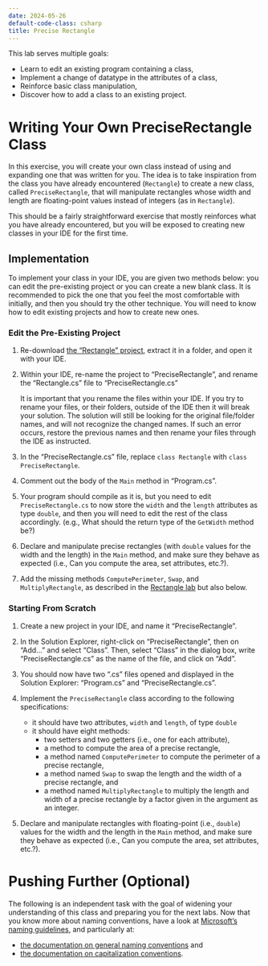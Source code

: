 ```yaml
---
date: 2024-05-26
default-code-class: csharp
title: Precise Rectangle
---
```


This lab serves multiple goals:

- Learn to edit an existing program containing a class,
- Implement a change of datatype in the attributes of a class,
- Reinforce basic class manipulation,
- Discover how to add a class to an existing project.

# Writing Your Own PreciseRectangle Class

In this exercise, you will create your own class instead of using and
expanding one that was written for you. The idea is to take inspiration
from the class you have already encountered (`Rectangle`) to create a
new class, called `PreciseRectangle`, that will manipulate rectangles
whose width and length are floating-point values instead of integers (as
in `Rectangle`).

This should be a fairly straightforward exercise that mostly reinforces
what you have already encountered, but you will be exposed to creating
new classes in your IDE for the first time.

## Implementation

To implement your class in your IDE, you are given two methods below:
you can edit the pre-existing project or you can create a new blank
class. It is recommended to pick the one that you feel the most
comfortable with initially, and then you should try the other technique.
You will need to know how to edit existing projects and how to create
new ones.

### Edit the Pre-Existing Project

1.  Re-download [the “Rectangle”
    project](./code/projects/Rectangle.zip), extract it in a folder, and
    open it with your IDE.

2.  Within your IDE, re-name the project to “PreciseRectangle”, and
    rename the “Rectangle.cs” file to “PreciseRectangle.cs”

    It is important that you rename the files within your IDE. If you
    try to rename your files, or their folders, outside of the IDE then
    it will break your solution. The solution will still be looking for
    the original file/folder names, and will not recognize the changed
    names. If such an error occurs, restore the previous names and then
    rename your files through the IDE as instructed.

3.  In the “PreciseRectangle.cs” file, replace `class Rectangle` with
    `class PreciseRectangle`.

4.  Comment out the body of the `Main` method in “Program.cs”.

5.  Your program should compile as it is, but you need to edit
    `PreciseRectangle.cs` to now store the `width` and the `length`
    attributes as type `double`, and then you will need to edit the rest
    of the class accordingly. (e.g., What should the return type of the
    `GetWidth` method be?)

6.  Declare and manipulate precise rectangles (with `double` values for
    the width and the length) in the `Main` method, and make sure they
    behave as expected (i.e., Can you compute the area, set attributes,
    etc.?).

7.  Add the missing methods `ComputePerimeter`, `Swap`, and
    `MultiplyRectangle`, as described in the [Rectangle
    lab](./labs/Rectangle#enriching-rectangle.cs) but also below.

### Starting From Scratch

1.  Create a new project in your IDE, and name it “PreciseRectangle”.

2.  In the Solution Explorer, right-click on “PreciseRectangle”, then on
    “Add…” and select “Class”. Then, select “Class” in the dialog box,
    write “PreciseRectangle.cs” as the name of the file, and click on
    “Add”.

3.  You should now have two “.cs” files opened and displayed in the
    Solution Explorer: “Program.cs” and “PreciseRectangle.cs”.

4.  Implement the `PreciseRectangle` class according to the following
    specifications:

    - it should have two attributes, `width` and `length`, of type
      `double`
    - it should have eight methods:
      - two setters and two getters (i.e., one for each attribute),
      - a method to compute the area of a precise rectangle,
      - a method named `ComputePerimeter` to compute the perimeter of a
        precise rectangle,
      - a method named `Swap` to swap the length and the width of a
        precise rectangle, and
      - a method named `MultiplyRectangle` to multiply the length and
        width of a precise rectangle by a factor given in the argument
        as an integer.

5.  Declare and manipulate rectangles with floating-point (i.e.,
    `double`) values for the width and the length in the `Main` method,
    and make sure they behave as expected (i.e., Can you compute the
    area, set attributes, etc.?).

# Pushing Further (Optional)

The following is an independent task with the goal of widening your
understanding of this class and preparing you for the next labs. Now
that you know more about naming conventions, have a look at [Microsoft’s
naming
guidelines](https://docs.microsoft.com/en-us/dotnet/standard/design-guidelines/naming-guidelines),
and particularly at:

- [the documentation on general naming
  conventions](https://docs.microsoft.com/en-us/dotnet/standard/design-guidelines/general-naming-conventions)
  and
- [the documentation on capitalization
  conventions](https://docs.microsoft.com/en-us/dotnet/standard/design-guidelines/capitalization-conventions).
